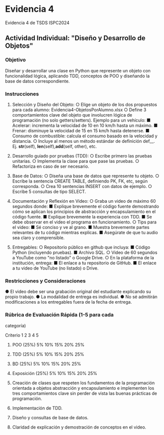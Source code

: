 # Evidencia 4
Evidencia 4 de TSDS ISPC2024

## Actividad Individual: "Diseño y Desarrollo de Objetos"

### Objetivo

Diseñar y desarrollar una clase en Python que represente un objeto con funcionalidad
lógica, aplicando TDD, conceptos de POO y diseñando la base de datos correspondiente.

### Instrucciones

1. Selección y Diseño del Objeto:
○ Elige un objeto de los dos propuestos para cada alumno:
Evidencia4-ObjetosPorAlumno.xlsx
○ Define 3 comportamientos clave del objeto que involucren lógica de
programación (no solo getters/setters).
Ejemplo para un vehículo:
■ Acelerar: incrementa la velocidad de 10 en 10 km/h hasta un máximo.
■ Frenar: disminuye la velocidad de 15 en 15 km/h hasta detenerse.
■ Consumo de combustible: calcula el consumo basado en la velocidad
y distancia.
○ Incluye al menos un método estándar de definición def__. Ej. __str__(self),
__len__(self),__add__(self, other), etc.

2. Desarrollo guiado por pruebas (TDD):
○ Escribe primero las pruebas unitarias.
○ Implementa la clase para que pase las pruebas.
○ Refactoriza en caso de ser necesario.

3. Base de Datos:
○ Diseña una base de datos que represente tu objeto.
○ Escribe la sentencia CREATE TABLE, definiendo PK, FK, etc, según
corresponda.
○ Crea 10 sentencias INSERT con datos de ejemplo.
○ Escribe 5 consultas de tipo SELECT.

4. Documentación y Reflexión en Video:
○ Graba un video de máximo 60 segundos donde:
■ Explique brevemente el código fuente demostrando cómo se aplican
los principios de abstracción y encapsulamiento en el código fuente.
■ Explique brevemente la experiencia con TDD.
■ Se debe observar en el video el programa en funcionamiento.
○ Tips para el video:
■ Sé conciso y ve al grano.
■ Muestra brevemente partes relevantes de tu código mientras explicas.
■ Asegúrate de que tu audio sea claro y comprensible.

5. Entregables:
○ Repositorio público en github que incluya:
■ Código Python (incluyendo pruebas).
■ Archivo SQL.
○ Video de 60 segundos a YouTube como "no listado" o Google Drive.
○ En la plataforma de la institución, entrega:
■ El enlace a tu repositorio de GitHub.
■ El enlace a tu video de YouTube (no listado) o Drive.

### Restricciones y Consideraciones
● El video debe ser una grabación original del estudiante explicando su propio trabajo.
● La modalidad de entrega es individual.
● No sé admitirán modificaciones a los entregables fuera de la fecha de entrega.


### Rúbrica de Evaluación Rápida (1-5 para cada
categoría)

 Criterio 1 2 3 4 5
1. POO (25%) 5% 10% 15% 20% 25%
2. TDD (25%) 5% 10% 15% 20% 25%
3. BD (25%) 5% 10% 15% 20% 25%
4. Exposición (25%) 5% 10% 15% 20% 25%

1. Creación de clases que respeten los fundamentos de la programación orientada a
objetos abstracción y encapsulamiento e implementen los tres comportamientos
clave sin perder de vista las buenas prácticas de programación.
2. Implementación de TDD.
3. Diseño y consultas de base de datos.
4. Claridad de explicación y demostración de conceptos en el video.